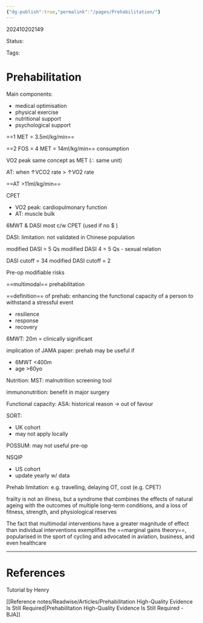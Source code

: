 ```yaml
---
{"dg-publish":true,"permalink":"/pages/Prehabilitation/"}
---
```



202410202149

Status: 

Tags: 

# Prehabilitation
Main components:
- medical optimisation
- physical exercise
- nutritional support
- psychological support

==1 MET = 3.5ml/kg/min==

==2 FOS = 4 MET = 14ml/kg/min== consumption

VO2 peak same concept as MET (∴ same unit)

AT: when ↑VCO2 rate > ↑VO2 rate

==AT >11ml/kg/min==

CPET
- VO2 peak: cardiopulmonary function
- AT: muscle bulk

6MWT & DASI most c/w CPET (used if no $ )

DASI:
limitation: not validated in Chinese population

modified DASI = 5 Qs
modified DASI 4 = 5 Qs - sexual relation

DASI cutoff = 34
modified DASI cutoff = 2

Pre-op modifiable risks

==multimodal== prehabilitation

==definition== of prehab: enhancing the functional capacity of a person to withstand a stressful event
- resilience
- response
- recovery

6MWT: 20m = clinically significant

implication of JAMA paper: prehab may be useful if
- 6MWT <400m
- age >60yo

Nutrition:
MST: malnutrition screening tool

immunonutrition: benefit in major surgery

Functional capacity:
ASA: historical reason → out of favour

SORT:
- UK cohort
- may not apply locally

POSSUM: may not useful pre-op

NSQIP
- US cohort
- update yearly w/ data

Prehab limitation: e.g. travelling, delaying OT, cost (e.g. CPET)

frailty is not an illness, but a syndrome that combines the effects of natural ageing with the outcomes of multiple long-term conditions, and a loss of fitness, strength, and physiological reserves

The fact that multimodal interventions have a greater magnitude of effect than individual interventions exemplifies the ==marginal gains theory==, popularised in the sport of cycling and advocated in aviation, business, and even healthcare



___
# References
Tutorial by Henry

[[Reference notes/Readwise/Articles/Prehabilitation High-Quality Evidence Is Still Required\|Prehabilitation High-Quality Evidence Is Still Required - BJA]]

